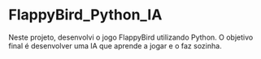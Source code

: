 # FlappyBird_Python_IA
 Neste projeto, desenvolvi o jogo FlappyBird utilizando Python. O objetivo final é desenvolver uma IA que aprende a jogar e o faz sozinha.
